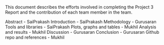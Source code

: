 This document describes the efforts involved in completing the Project 3 Report and the contribution of each team member in the team.

Abstract - SaiPrakash
Introduction - SaiPrakash
Methodology - Gurusaran
Tools and libraries - SaiPrakash
Plots, graphs and tables - Mukhil
Analysis and results - Mukhil
Discussion - Gurusaran
Conclusion - Gurusaran
Github repo and references - Mukhil
